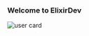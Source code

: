 ### Welcome to ElixirDev

![user card](https://github-readme-stats.vercel.app/api?username=elixirdev&&show_icons=true&title_color=ffffff&icon_color=bb2acf&text_color=daf7dc&bg_color=151515)

